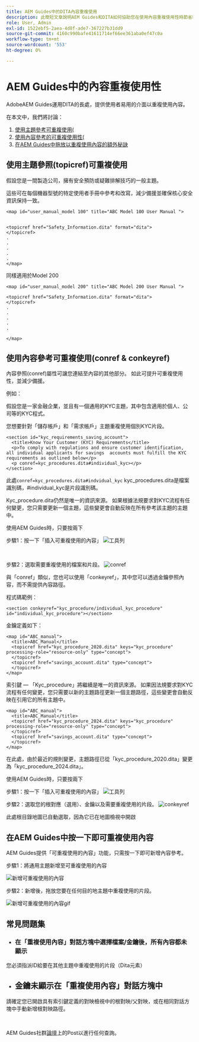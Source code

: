 ```yaml
---
title: AEM Guides中的DITA內容重複使用
description: 此簡短文章說明AEM Guides和DITA如何協助您在使用內容重複使用性時節省時間和精力
role: User, Admin
exl-id: 1522ebf5-2aea-4d8f-ade7-367227b31dd9
source-git-commit: 4160c990bafe41611714ef66ee361aba0ef47c0a
workflow-type: tm+mt
source-wordcount: '553'
ht-degree: 0%

---
```


# AEM Guides中的內容重複使用性

AdobeAEM Guides運用DITA的長處，提供使用者易用的介面以重複使用內容。

在本文中，我們將討論：

1. [使用主題參考可重複使用(](#reusability-using-topic-referencestopicref)
2. [使用內容參考的可重複使用性(](#reusability-using-content-reference-conref--conkeyref)
3. [在AEM Guides中拖放以重複使用內容的額外秘訣](#reuse-content-with-a-single-click-in-aem-guides)

## 使用主題參照(topicref)可重複使用



假設您是一間製造公司，擁有安全預防或疑難排解技巧的一般主題。

這些可在每個機器型號的特定使用者手冊中參考和改寫，減少備援並確保核心安全資訊保持一致。

```
<map id="user_manual_model 100" title="ABC Model 100 User Manual ">


<topicref href="Safety_Information.dita" format="dita">
</topicref>
.
.
.
.
.
</map>
```


同樣適用於Model 200

```
<map id="user_manual_model 200" title="ABC Model 200 User Manual ">

<topicref href="Safety_Information.dita" format="dita">
</topicref>
.
.
.
.
.
  
</map>
```

## 使用內容參考可重複使用(conref &amp; conkeyref)

內容參照(conref)屬性可讓您連結至內容的其他部分。 如此可提升可重複使用性，並減少備援。

例如：

假設您是一家金融企業，並且有一個通用的KYC主題，其中包含適用於個人、公司等的KYC程式。

您想要針對「儲存帳戶」和「需求帳戶」主題重複使用個別KYC片段。

```
<section id="kyc_requirements_saving_account">
  <title>Know Your Customer (KYC) Requirements</title>
  <p>To comply with regulations and ensure customer identification, all individual applicants for savings  accounts must fulfill the KYC requirements as outlined below</p>
  <p conref=kyc_procedures.dita#individual_kyc></p>
</section>
```

此處`conref=kyc_procedures.dita#indvidual_kyc` kyc_procedures.dita是檔案識別碼，#individual_kyc是片段識別碼。

Kyc_procedure.dita仍然是唯一的資訊來源。 如果根據法規要求對KYC流程有任何變更，您只需要更新一個主題，這些變更會自動反映在所有參考該主題的主題中。

使用AEM Guides時，只要按兩下

步驟1：按一下「插入可重複使用的內容」
![工具列](../../assets/publishing/content-reusability_image1.png)

<br>

步驟2：選取需要重複使用的檔案和片段。
![conref](../../assets/publishing/content-reusability_image2.png)

與「conref」類似，您也可以使用「conkeyref」，其中您可以透過金鑰參照內容，而不需提供內容路徑。

程式碼範例：

```
<section conkeyref="kyc_procedure/individual_kyc_procedure" id="individual_kyc_procedure"></section>
```

金鑰定義如下：

```
<map id="ABC_manual">
  <title>ABC_Manual</title>
  <topicref href="kyc_procedure_2020.dita" keys="kyc_procedure" processing-role="resource-only" type="concept">
  </topicref>
  <topicref href="savings_account.dita" type="concept">
  </topicref>
</map>
```

索引鍵 — 「Kyc_procedure」將繼續是唯一的資訊來源。 如果因法規要求對KYC流程有任何變更，您只需要以新的主題路徑更新一個主題路徑，這些變更會自動反映在引用它的所有主題中。

```
<map id="ABC_manual">
  <title>ABC_Manual</title>
  <topicref href="kyc_procedure_2024.dita" keys="kyc_procedure" processing-role="resource-only" type="concept">
  </topicref>
  <topicref href="savings_account.dita" type="concept">
  </topicref>
</map>
```

在此處，由於最近的規則變更，主題路徑已從「kyc_procedure_2020.dita」變更為「kyc_procedure_2024.dita」。

使用AEM Guides時，只要按兩下

步驟1：按一下「插入可重複使用的內容」
![工具列](../../assets/publishing/content-reusability_image1.png)

步驟2：選取您的根對應（選用）、金鑰以及需要重複使用的片段。
![conkeyref](../../assets/publishing/content-reusability_image3.png)

此處根目錄地圖已自動選取，因為它已在地圖檢視中開啟


## 在AEM Guides中按一下即可重複使用內容

AEM Guides提供「可重複使用的內容」功能，只需按一下即可新增內容參考。

步驟1：將通用主題新增至可重複使用的內容

![新增可重複使用的內容](../../assets/publishing/content-reusability_image4.png)

步驟2：新增後，拖放您要在任何目的地主題中重複使用的片段。

![新增可重複使用的內容gif](../../assets/publishing/content-reusability_image5.gif)



## 常見問題集

- ### 在「重複使用內容」對話方塊中選擇檔案/金鑰後，所有內容都未顯示

您必須指派ID給要在其他主題中重複使用的片段（Dita元素）

- ## 金鑰未顯示在「重複使用內容」對話方塊中

請確定您已開啟具有索引鍵定義的對映檢視中的根對映/父對映，或在相同對話方塊中手動新增根對映路徑。


<br>


AEM Guides社群[論壇](https://experienceleaguecommunities.adobe.com/t5/experience-manager-guides/ct-p/aem-xml-documentation)上的Post以進行任何查詢。
